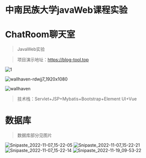 # 中南民族大学javaWeb课程实验
# ChatRoom聊天室
> JavaWeb实验

>项目演示地址：https://blog-tool.top



![1](https://user-images.githubusercontent.com/74131522/199643208-3d54e517-668f-4882-a033-119701d37669.jpg)

![wallhaven-rdwjj7_1920x1080](https://user-images.githubusercontent.com/74131522/203736098-71a6bf4c-cee9-48b2-b1ad-14b189751575.png)

![wallhaven](https://user-images.githubusercontent.com/74131522/203738027-a21246de-3f62-43e0-8506-97583068e48e.png)

>技术栈：Servlet+JSP+Mybatis+Bootstrap+Element UI+Vue


# 数据库
>数据库部分见图片

![Snipaste_2022-11-07_15-22-05](https://user-images.githubusercontent.com/74131522/200249512-56c61cb1-c4b6-4eed-a81e-f68561b3a7fc.png)
![Snipaste_2022-11-07_15-22-21](https://user-images.githubusercontent.com/74131522/200249603-5acd6e30-cfa4-4ae1-b496-8527409d999a.png)
![Snipaste_2022-11-07_15-22-14](https://user-images.githubusercontent.com/74131522/200249642-859d3c71-0ea2-43b1-aff2-63ad3a4b3166.png)
![Snipaste_2022-11-19_09-53-22](https://user-images.githubusercontent.com/74131522/202828739-cd598ff8-b56e-44a3-aa4d-dfa5d47dfa9a.png)
